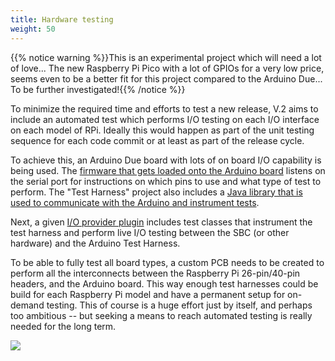 ```yaml
---
title: Hardware testing
weight: 50
---
```


{{% notice warning %}}This is an experimental project which will need a lot of love... The new Raspberry 
Pi Pico with a lot of GPIOs for a very low price, seems even to be a better fit for this project compared to the
Arduino Due... To be further investigated!{{% /notice %}}

To minimize the required time and efforts to test a new release, V.2 aims to include an automated test which performs 
I/O testing on each I/O interface on each model of RPi. Ideally this would happen as part of the unit testing sequence 
for each code commit or at least as part of the release cycle.  

To achieve this, an Arduino Due board with lots of on board I/O capability is being used. The 
[firmware that gets loaded onto the Arduino board](https://github.com/Pi4J/pi4j-v2/tree/master/pi4j-test-harness/src/main/arduino) 
listens on the serial port for instructions on which pins to use and what type of test to perform. The 
"Test Harness" project also includes a [Java library that is used to communicate with the Arduino and instrument tests](https://github.com/Pi4J/pi4j-v2/tree/master/pi4j-test-harness/src/main/java).

Next, a given [I/O provider plugin](https://github.com/Pi4J/pi4j-v2/tree/master/plugins/pi4j-plugin-pigpio/src/test/java/com/pi4j/plugin/pigpio/test) 
includes test classes that instrument the test harness and perform live I/O testing between the SBC (or other hardware) 
and the Arduino Test Harness.

To be able to fully test all board types, a custom PCB needs to be created to perform all the interconnects between 
the Raspberry Pi 26-pin/40-pin headers, and the Arduino board. This way enough test harnesses could be build for each 
Raspberry Pi model and have a permanent setup for on-demand testing. This of course is a huge effort just by itself, 
and perhaps too ambitious -- but seeking a means to reach automated testing is really needed for the long term.

![](/assets/architecture/hardware-testing.jpg)